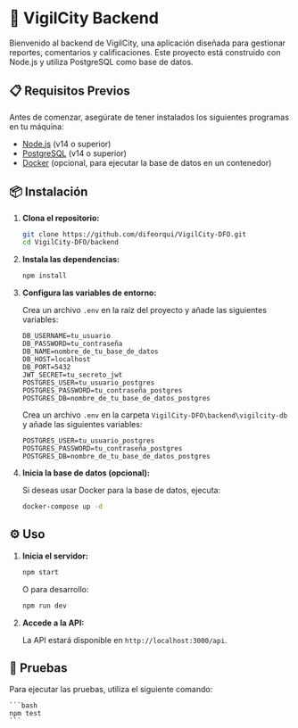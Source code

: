 # 🚀 VigilCity Backend

Bienvenido al backend de VigilCity, una aplicación diseñada para gestionar reportes, comentarios y calificaciones. Este proyecto está construido con Node.js y utiliza PostgreSQL como base de datos.

## 📋 Requisitos Previos

Antes de comenzar, asegúrate de tener instalados los siguientes programas en tu máquina:

- [Node.js](https://nodejs.org/) (v14 o superior)
- [PostgreSQL](https://www.postgresql.org/) (v14 o superior)
- [Docker](https://www.docker.com/) (opcional, para ejecutar la base de datos en un contenedor)

## 📦 Instalación

1. **Clona el repositorio:**

   ```bash
   git clone https://github.com/difeorqui/VigilCity-DFO.git
   cd VigilCity-DFO/backend
   ```

2. **Instala las dependencias:**

   ```bash
   npm install
   ```

3. **Configura las variables de entorno:**

   Crea un archivo `.env` en la raíz del proyecto y añade las siguientes variables:

   ```plaintext
   DB_USERNAME=tu_usuario
   DB_PASSWORD=tu_contraseña
   DB_NAME=nombre_de_tu_base_de_datos
   DB_HOST=localhost
   DB_PORT=5432
   JWT_SECRET=tu_secreto_jwt
   POSTGRES_USER=tu_usuario_postgres
   POSTGRES_PASSWORD=tu_contraseña_postgres
   POSTGRES_DB=nombre_de_tu_base_de_datos_postgres
   ```

   Crea un archivo `.env` en la carpeta `VigilCity-DFO\backend\vigilcity-db` y añade las siguientes variables:

   ```plaintext
   POSTGRES_USER=tu_usuario_postgres
   POSTGRES_PASSWORD=tu_contraseña_postgres
   POSTGRES_DB=nombre_de_tu_base_de_datos_postgres
   ```

4. **Inicia la base de datos (opcional):**

   Si deseas usar Docker para la base de datos, ejecuta:

   ```bash
   docker-compose up -d
   ```

## ⚙️ Uso

1. **Inicia el servidor:**

   ```bash
   npm start
   ```

   O para desarrollo:

   ```bash
   npm run dev
   ```

2. **Accede a la API:**

   La API estará disponible en `http://localhost:3000/api`.

## 🧪 Pruebas

Para ejecutar las pruebas, utiliza el siguiente comando: 

    ```bash
    npm test
    ```
